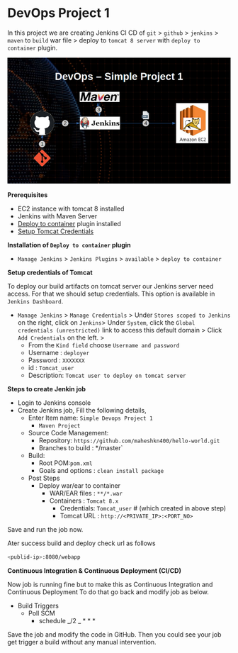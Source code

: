# DevOps Project 1

In this project we are creating Jenkins CI CD of `git` > `github` > `jenkins` > `maven` to `build` war file > deploy to `tomcat 8 server` with `deploy to container` plugin.

![Simple DevOps Project 01](./img/devops-1.png)

**Prerequisites**

- EC2 instance with tomcat 8 installed
- Jenkins with Maven Server
- [Deploy to container](#deploy_to_container) plugin installed
- [Setup Tomcat Credentials](#tomcat_credentials)

<a name="deploy_to_container" ></a>

**Installation of `Deploy to container` plugin**

- `Manage Jenkins` > `Jenkins Plugins` > `available` > `deploy to container`

<a name="tomcat_credentials" ></a>

**Setup credentials of Tomcat**

To deploy our build artifacts on tomcat server our Jenkins server need access. For that we should setup credentials. This option is available in `Jenkins Dashboard`.

- `Manage Jenkins` > `Manage Credentials` > Under `Stores scoped to Jenkins` on the right, click on `Jenkins`> Under `System`, click the `Global credentials (unrestricted)` link to access this default domain > Click `Add Credentials` on the left. >
  - From the `Kind field` choose `Username and password`
  - Username : `deployer`
  - Password : `XXXXXXX`
  - id : `Tomcat_user`
  - Description: `Tomcat user to deploy on tomcat server`

**Steps to create Jenkin job**

- Login to Jenkins console
- Create Jenkins job, Fill the following details,
  - Enter Item name: `Simple Devops Project 1`
    - `Maven Project`
  - Source Code Management:
    - Repository: `https://github.com/maheshkn400/hello-world.git`
    - Branches to build : \*/master`
  - Build:
    - Root POM:`pom.xml`
    - Goals and options : `clean install package`
  - Post Steps
    - Deploy war/ear to container
      - WAR/EAR files : `**/*.war`
      - Containers : `Tomcat 8.x`
        - Credentials: `Tomcat_user` # (which created in above step)
        - Tomcat URL : `http://<PRIVATE_IP>:<PORT_NO>`

Save and run the job now.

Ater success build and deploy check url as follows

```sh
<publid-ip>:8080/webapp
```

**Continuous Integration & Continuous Deployment (CI/CD)**

Now job is running fine but to make this as Continuous Integration and Continuous Deployment To do that go back and modify job as below.

- Build Triggers
  - Poll SCM
    - schedule _/2 _ \* \* \*

Save the job and modify the code in GitHub. Then you could see your job get trigger a build without any manual intervention.

